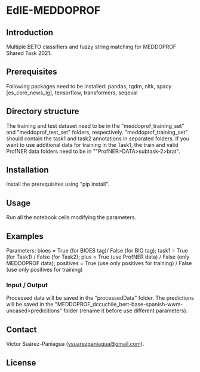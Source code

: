 # EdIE-MEDDOPROF

## Introduction
Multiple BETO classifiers and fuzzy string matching for MEDDOPROF Shared Task 2021.

## Prerequisites
Following packages need to be installed:
pandas, tqdm, nltk, spacy [es_core_news_lg], tensorflow, transformers, seqeval

## Directory structure
The training and test dataset need to be in the "meddoprof_training_set" and "meddoprof_test_set" folders, respectively. "meddoprof_training_set" should contain the task1 and task2 annotations in separated folders. If you want to use additional data for training in the Task1, the train and valid ProfNER data folders need to be in ""ProfNER>DATA>subtask-2>brat".

## Installation
Install the prerequisites using "pip install".

## Usage
Run all the notebook cells modifying the parameters.

## Examples
Parameters: bioes = True (for BIOES tag)/ False (for BIO tag); task1 = True (for Task1) / False (for Task2); plus = True (use ProfNER data) / False (only MEDDOPROF data); positives = True (use only positives for training) / False (use only positives for training)

### Input / Output
Processed data will be saved in the "processedData" folder. The predictions will be saved in the "MEDDOPROF_dccuchile_bert-base-spanish-wwm-uncased>predicitions" folder (rename it before use different parameters).

## Contact
Víctor Suárez-Paniagua (vsuarezpaniagua@gmail.com).

## License

